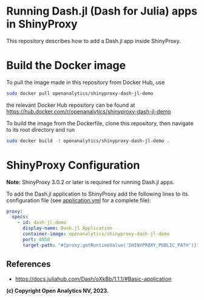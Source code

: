 # Running Dash.jl (Dash for Julia) apps in ShinyProxy

This repository describes how to add a Dash.jl app inside ShinyProxy.

# Build the Docker image

To pull the image made in this repository from Docker Hub, use

```bash
sudo docker pull openanalytics/shinyproxy-dash-jl-demo
```

the relevant Docker Hub repository can be found at https://hub.docker.com/r/openanalytics/shinyproxy-dash-jl-demo

To build the image from the Dockerfile, clone this repository, then navigate to its root directory and run

```bash
sudo docker build -t openanalytics/shinyproxy-dash-jl-demo .
```

# ShinyProxy Configuration

**Note:** ShinyProxy 3.0.2 or later is required for running Dash.jl apps.

To add the Dash.jl application to ShinyProxy add the following lines to its configuration file (see [application.yml](./application.yml) for a complete file):

```yaml
proxy:
  specs:
    - id: dash-jl-demo
      display-name: Dash.jl Application
      container-image: openanalytics/shinyproxy-dash-jl-demo
      port: 8050
      target-path: "#{proxy.getRuntimeValue('SHINYPROXY_PUBLIC_PATH')}"
```

## References
* https://docs.juliahub.com/Dash/oXkBb/1.1.1/#Basic-application


**(c) Copyright Open Analytics NV, 2023.**
